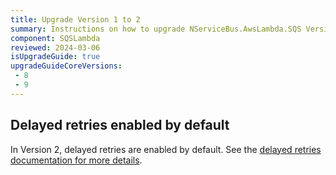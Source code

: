 ```yaml
---
title: Upgrade Version 1 to 2
summary: Instructions on how to upgrade NServiceBus.AwsLambda.SQS Version 1 to 2.
component: SQSLambda
reviewed: 2024-03-06
isUpgradeGuide: true
upgradeGuideCoreVersions:
 - 8
 - 9
---
```


## Delayed retries enabled by default

In Version 2, delayed retries are enabled by default. See the [delayed retries documentation for more details](/nservicebus/recoverability/configure-delayed-retries.md#disabling-through-code).
